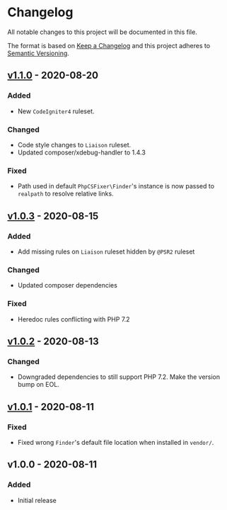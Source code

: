 # Changelog

All notable changes to this project will be documented in this file.

The format is based on [Keep a Changelog](https://keepachangelog.com/en/1.0.0/)
and this project adheres to [Semantic Versioning](https://semver.org/spec/v2.0.0.html).

## [v1.1.0](https://github.com/paulbalandan/liaison-cs-config/compare/v1.0.3...v1.1.0) - 2020-08-20

### Added

- New `CodeIgniter4` ruleset.

### Changed

- Code style changes to `Liaison` ruleset.
- Updated composer/xdebug-handler to 1.4.3

### Fixed

- Path used in default `PhpCSFixer\Finder`'s instance is now passed to `realpath` to resolve relative links.

## [v1.0.3](https://github.com/paulbalandan/liaison-cs-config/compare/v1.0.2...v1.0.3) - 2020-08-15

### Added

- Add missing rules on `Liaison` ruleset hidden by `@PSR2` ruleset

### Changed

- Updated composer dependencies

### Fixed

- Heredoc rules conflicting with PHP 7.2

## [v1.0.2](https://github.com/paulbalandan/liaison-cs-config/compare/v1.0.1...v1.0.2) - 2020-08-13

### Changed

- Downgraded dependencies to still support PHP 7.2. Make the version bump on EOL.

## [v1.0.1](https://github.com/paulbalandan/liaison-cs-config/compare/v1.0.0...v1.0.1) - 2020-08-11

### Fixed

- Fixed wrong `Finder`'s default file location when installed in `vendor/`.

## v1.0.0 - 2020-08-11

### Added

- Initial release
